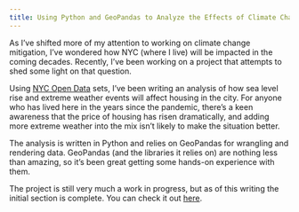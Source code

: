 ```yaml
---
title: Using Python and GeoPandas to Analyze the Effects of Climate Change on NYC Housing 
---
```


As I’ve shifted more of my attention to working on climate change mitigation, I’ve wondered how NYC (where I live) will be impacted in the coming decades. Recently, I’ve been working on a project that attempts to shed some light on that question.

Using [NYC Open Data](https://opendata.cityofnewyork.us/) sets, I’ve been writing an analysis of how sea level rise and extreme weather events will affect housing in the city. For anyone who has lived here in the years since the pandemic, there’s a keen awareness that the price of housing has risen dramatically, and adding more extreme weather into the mix isn’t likely to make the situation better.

The analysis is written in Python and relies on GeoPandas for wrangling and rendering data. GeoPandas (and the libraries it relies on) are nothing less than amazing, so it’s been great getting some hands-on experience with them. 

The project is still very much a work in progress, but as of this writing the initial section is complete. You can check it out [here](https://github.com/lnagle/nyc-at-risk-housing/blob/main/index.ipynb).

